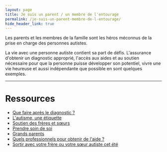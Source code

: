 ```yaml
---
layout: page
title: Je suis un parent / un membre de l'entourage
permalink: /je-suis-un-parent-membre-de-l-entourage/
hide_header_link: true
---
```


Les parents et les membres de la famille sont les héros méconnus de la prise en charge des personnes autistes.

La vie avec une personne autiste contient sa part de défis.
L'assurance d'obtenir un diagnostic approprié, l'accès aux aides et au
soutien nécessaire pour que la personne puisse développer son potentiel, vivre une vie heureuse et aussi indépendante que possible en sont quelques exemples.

---

# Ressources

<ul class="thumb">
 <li><a href="/je-suis-un-parent-membre-de-l-entourage/apres-le-diagnostic"><span>Que faire après le diagnostic&nbsp;?</span>
  <amp-img width="320" height="188" alt="" src="{{ site.amp_img_cache_url }}/assets/undefined_.png"></amp-img>
 </a></li>
 <li><a href="/je-suis-un-parent-membre-de-l-entourage/l-autisme-une-etiquette"><span>L'autisme, une étiquette</span>
  <amp-img width="320" height="188" alt="" src="{{ site.amp_img_cache_url }}/assets/undefined_.png"></amp-img>
 </a></li>
 <li><a href="/je-suis-un-parent-membre-de-l-entourage/soutien-des-freres-et-soeurs"><span>Soutien des frères et sœurs</span>
  <amp-img width="320" height="188" alt="" src="{{ site.amp_img_cache_url }}/assets/pages/parent/soutien-des-freres-et-soeur/ID-10063250.jpg"></amp-img>
 </a></li>
 <li><a href="/je-suis-un-parent-membre-de-l-entourage/prendre-soin-de-soi"><span>Prendre soin de soi</span>
  <amp-img width="320" height="188" alt="" src="{{ site.amp_img_cache_url }}/assets/pages/parent/prendre-soin-de-soi/ID-10028215.jpg"></amp-img>
 </a></li>
 <li><a href="/je-suis-un-parent-membre-de-l-entourage/grands-parents"><span>Grands parents</span>
  <amp-img width="320" height="188" alt="" src="{{ site.amp_img_cache_url }}/assets/pages/parent/grands-parents/ID-10033342.jpg"></amp-img>
 </a></li>
 <li><a href="/je-suis-un-parent-membre-de-l-entourage/quels-professionnels-pour-obtenir-de-laide"><span>Quels professionnels pour obtenir de l'aide&nbsp;?</span>
  <amp-img width="320" height="188" alt="" src="{{ site.amp_img_cache_url }}/assets/undefined_.png"></amp-img>
 </a></li>
 <li><a href="/je-suis-un-parent-membre-de-l-entourage/sortir-avec-frere-ou-soeur-autiste"><span>Sortir avec votre frère ou votre sœur autiste cet été</span>
  <amp-img width="320" height="188" alt="" src="{{ site.amp_img_cache_url }}/assets/pages/parent/sortir-avec-frere-ou-soeur-autiste/opengraph.png"></amp-img>
 </a></li>
</ul>


